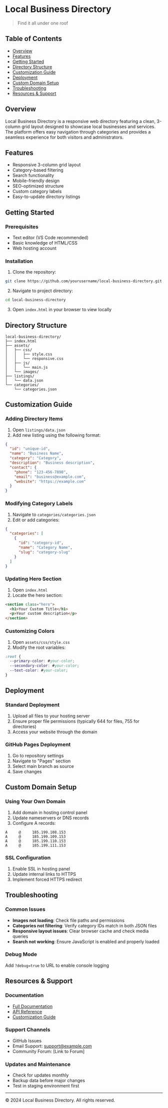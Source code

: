 # Local Business Directory
> Find it all under one roof

## Table of Contents
- [Overview](#overview)
- [Features](#features)
- [Getting Started](#getting-started)
- [Directory Structure](#directory-structure)
- [Customization Guide](#customization-guide)
- [Deployment](#deployment)
- [Custom Domain Setup](#custom-domain-setup)
- [Troubleshooting](#troubleshooting)
- [Resources & Support](#resources--support)

## Overview
Local Business Directory is a responsive web directory featuring a clean, 3-column grid layout designed to showcase local businesses and services. The platform offers easy navigation through categories and provides a seamless experience for both visitors and administrators.

## Features
- Responsive 3-column grid layout
- Category-based filtering
- Search functionality
- Mobile-friendly design
- SEO-optimized structure
- Custom category labels
- Easy-to-update directory listings

## Getting Started

### Prerequisites
- Text editor (VS Code recommended)
- Basic knowledge of HTML/CSS
- Web hosting account

### Installation
1. Clone the repository:
```bash
git clone https://github.com/yourusername/local-business-directory.git
```

2. Navigate to project directory:
```bash
cd local-business-directory
```

3. Open `index.html` in your browser to view locally

## Directory Structure
```
local-business-directory/
├── index.html
├── assets/
│   ├── css/
│   │   ├── style.css
│   │   └── responsive.css
│   ├── js/
│   │   └── main.js
│   └── images/
├── listings/
│   └── data.json
└── categories/
    └── categories.json
```

## Customization Guide

### Adding Directory Items
1. Open `listings/data.json`
2. Add new listing using the following format:
```json
{
  "id": "unique-id",
  "name": "Business Name",
  "category": "Category",
  "description": "Business description",
  "contact": {
    "phone": "123-456-7890",
    "email": "business@example.com",
    "website": "https://example.com"
  }
}
```

### Modifying Category Labels
1. Navigate to `categories/categories.json`
2. Edit or add categories:
```json
{
  "categories": [
    {
      "id": "category-id",
      "name": "Category Name",
      "slug": "category-slug"
    }
  ]
}
```

### Updating Hero Section
1. Open `index.html`
2. Locate the hero section:
```html
<section class="hero">
  <h1>Your Custom Title</h1>
  <p>Your custom description</p>
</section>
```

### Customizing Colors
1. Open `assets/css/style.css`
2. Modify the root variables:
```css
:root {
  --primary-color: #your-color;
  --secondary-color: #your-color;
  --text-color: #your-color;
}
```

## Deployment

### Standard Deployment
1. Upload all files to your hosting server
2. Ensure proper file permissions (typically 644 for files, 755 for directories)
3. Access your website through the domain

### GitHub Pages Deployment
1. Go to repository settings
2. Navigate to "Pages" section
3. Select main branch as source
4. Save changes

## Custom Domain Setup

### Using Your Own Domain
1. Add domain in hosting control panel
2. Update nameservers or DNS records
3. Configure A records:
```
A     @     185.199.108.153
A     @     185.199.109.153
A     @     185.199.110.153
A     @     185.199.111.153
```

### SSL Configuration
1. Enable SSL in hosting panel
2. Update internal links to HTTPS
3. Implement forced HTTPS redirect

## Troubleshooting

### Common Issues
- **Images not loading**: Check file paths and permissions
- **Categories not filtering**: Verify category IDs match in both JSON files
- **Responsive layout issues**: Clear browser cache and check media queries
- **Search not working**: Ensure JavaScript is enabled and properly loaded

### Debug Mode
Add `?debug=true` to URL to enable console logging

## Resources & Support

### Documentation
- [Full Documentation](docs/full-documentation.md)
- [API Reference](docs/api-reference.md)
- [Customization Guide](docs/customization.md)

### Support Channels
- GitHub Issues
- Email Support: support@example.com
- Community Forum: [Link to Forum]

### Updates and Maintenance
- Check for updates monthly
- Backup data before major changes
- Test in staging environment first

---

© 2024 Local Business Directory. All rights reserved.